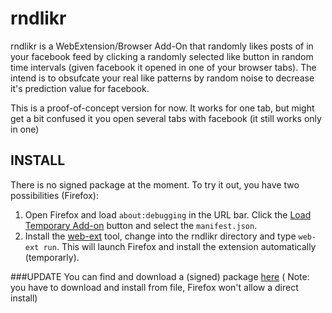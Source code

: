 # rndlikr

rndlikr is a WebExtension/Browser Add-On that randomly likes posts of 
in your facebook feed by clicking a randomly selected like button in 
random time intervals (given facebook it opened in one of your browser tabs). 
The intend is to obsufcate your real like patterns by random noise to decrease it's 
prediction value for facebook.

This is a proof-of-concept version for now. 
It works for one tab, but might get a bit confused it you open several 
tabs with facebook (it still works only in one)

## INSTALL

There is no signed package at the moment. To try it out, you have two possibilities (Firefox):

1. Open Firefox and load `about:debugging` in the URL bar. Click the
   [Load Temporary Add-on](https://developer.mozilla.org/en-US/Add-ons/WebExtensions/Temporary_Installation_in_Firefox)
   button and select the `manifest.json`.
2. Install the
   [web-ext](https://developer.mozilla.org/en-US/Add-ons/WebExtensions/Getting_started_with_web-ext)
   tool, change into the rndlikr directory and type `web-ext run`. This will launch Firefox and
   install the extension automatically (temporarly).
   
###UPDATE
You can find and download a (signed) package [here](http://m.ash.to/rndlikr/rndlikr-1.0-an+fx.xpi) (
Note: you have to download and install from file, Firefox won't allow a direct install)
